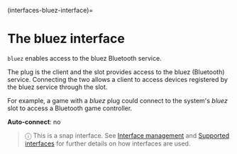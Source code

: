(interfaces-bluez-interface)=
# The bluez interface

`bluez` enables access to the bluez Bluetooth service.

The plug is the client and the slot provides access to the bluez (Bluetooth) service. Connecting the two allows a client to access devices registered by the bluez service through the slot.

For example, a game with a _bluez_ plug could connect to the system's _bluez_ slot to access a Bluetooth game controller.


**Auto-connect**: no

> ⓘ  This is a snap interface. See [Interface management](/) and [Supported interfaces](/interfaces/index) for further details on how interfaces are used.

